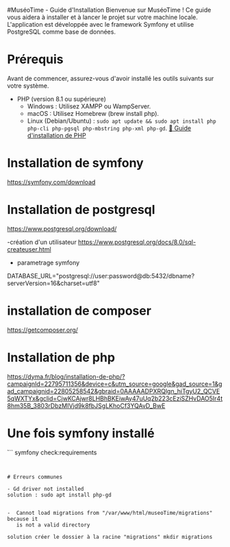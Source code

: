 #MuséoTime - Guide d'Installation
Bienvenue sur MuséoTime ! Ce guide vous aidera à installer et à lancer le projet sur votre machine locale. L'application est développée avec le framework Symfony et utilise PostgreSQL comme base de données.

# Prérequis
Avant de commencer, assurez-vous d'avoir installé les outils suivants sur votre système.
* PHP (version 8.1 ou supérieure)
    + Windows : Utilisez XAMPP ou WampServer.
    + macOS : Utilisez Homebrew (brew install php).
    + Linux (Debian/Ubuntu) : `sudo apt update && sudo apt install php php-cli php-pgsql php-mbstring php-xml php-gd`.
<a href="https://dyma.fr/blog/installation-de-php/?campaignId=22795711356&device=c&utm_source=google&gad_source=1&gad_campaignid=22805258542&gbraid=0AAAAADPXRQlgn_hiTgyU2_QCVE5qWXTYx&gclid=CjwKCAjwr8LHBhBKEiwAy47uUq2b223cEziSZHvDAO5Ir4t8hm35B_3803rDbzMIVjd9k8fbJSgLKhoCf3YQAvD_BwE">🔗 Guide d'installation de PHP</a>


# Installation de symfony
https://symfony.com/download 

# Installation de postgresql
https://www.postgresql.org/download/

-création d'un utilisateur
https://www.postgresql.org/docs/8.0/sql-createuser.html

- parametrage symfony 

DATABASE_URL="postgresql://user:password@db:5432/dbname?serverVersion=16&charset=utf8"


# installation de composer 
https://getcomposer.org/
 
# Installation de php 
https://dyma.fr/blog/installation-de-php/?campaignId=22795711356&device=c&utm_source=google&gad_source=1&gad_campaignid=22805258542&gbraid=0AAAAADPXRQlgn_hiTgyU2_QCVE5qWXTYx&gclid=CjwKCAjwr8LHBhBKEiwAy47uUq2b223cEziSZHvDAO5Ir4t8hm35B_3803rDbzMIVjd9k8fbJSgLKhoCf3YQAvD_BwE
 

# Une fois symfony installé
̀```
symfony check:requirements
```


# Erreurs communes

- Gd driver not installed 
solution : sudo apt install php-gd


-  Cannot load migrations from "/var/www/html/museoTime/migrations" because it  
   is not a valid directory                                                    
                               
solution créer le dossier à la racine "migrations" mkdir migrations

